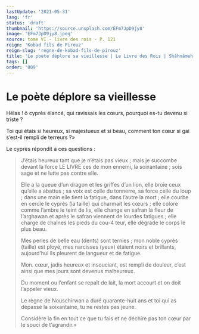 ```yaml
---
lastUpdate: '2021-05-31'
lang: 'fr'
status: 'draft'
thumbnail: 'https://source.unsplash.com/EFm7JpD9jy8'
image: 'EFm7JpD9jy8.jpeg'
source: tome VI - livre des rois - P. 121
reign: 'Kobad fils de Pirouz'
reign-slug: 'regne-de-kobad-fils-de-pirouz'
title: 'Le poète déplore sa vieillesse | Le Livre des Rois | Shâhnâmeh'
tags: []
order: '009'
---
```


# Le poète déplore sa vieillesse

Hélas ! ô cyprès élancé, qui ravissais les cœurs, pourquoi es-tu devenu si triste ?

Toi qui étais si heureux, si majestueux et si beau, comment ton cœur si gai s’est-il rempli de terreurs ?»

Le cyprès répondit à ces questions :

> J’étais heureux tant que je n’étais pas vieux ; mais je succombe devant la force LE LIVRE ces de mon ennemi, la soixantaine ; sois sage et ne lutte pas contre elle.
>
> Elle a la queue d’un dragon et les griffes d’un lion, elle broie ceux qu’elle a abattus ; sa voix est celle du tonnerre, sa force celle du loup ; dans une main elle tient la fatigue, dans l’autre la mort ; elle courbe en cercle le cyprès (la taille) qui charmait les cœurs ; elle colore comme l’ambre le teint de lis, elle change en safran la fleur de l’arghawan et après le safran viennent de lourdes fatigues ; elle charge de chaînes les pieds du cou-4 teur, elle dégrade le corps le plus beau.
>
> Mes perles de belle eau (dents) sont ternies ; mon noble cyprès (taille) est ployé, mes narcisses (yeux) étaient noirs et brillants, aujourd’hui ils pleurent de langueur et de fatigue.
>
> Mon. cœur, jadis heureux et insouciant, est rempli de douleur, c’est ainsi que mes jours sont devenus malheureux.
>
> Du moment ou l’enfant se repaît de lait, la mort accourt et on doit l’appeler vieux.
>
> Le règne de Nouschirwan a duré quarante-huit ans et toi qui as dépassé la soixantaine, tu ne restes pas jeune.
>
> Considère la fin en tout ce que tu fais et ne déchire pas ton cœur par le souci de t’agrandir.»
